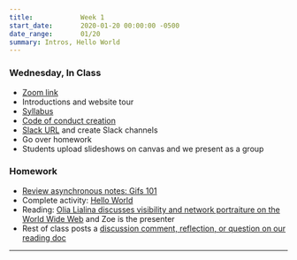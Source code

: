 ```yaml
---
title:            Week 1
start_date:       2020-01-20 00:00:00 -0500
date_range:       01/20
summary: Intros, Hello World
---
```


### Wednesday, In Class

- [Zoom link](https://zoom.us/j/7047994536?pwd=RThBZ0oyWHd5M2RZcmFNQUVwUFJHUT09)
- Introductions and website tour
- [Syllabus](/syllabus)
- [Code of conduct creation](https://paper.dropbox.com/doc/S21-Penn-Art-of-the-Web-Code-of-Conduct--BDZk4ZjYZMl9Ywsp4UNNrV4VAQ-Z5XgdzRkbe2PVEcNHkgH5)
- [Slack URL](https://artoftheweb.slack.com/) and create Slack channels
- Go over homework
- Students upload slideshows on canvas and we present as a group


### Homework
- [Review asynchronous notes: Gifs 101](https://paper.dropbox.com/doc/GIFS-101--A60iRc0JBLuk3FeEGh~JqNVYAQ-xZsnAlXPM4FWaWCXelHPm)
- Complete activity: [Hello World](../projects/hello-world)
- Reading: [Olia Lialina discusses visibility and network portraiture on the World Wide Web](https://www.artforum.com/interviews/olia-lialina-discusses-visibility-and-network-portraiture-on-the-world-wide-web-82591) and Zoe is the presenter
- Rest of class posts a [discussion comment, reflection, or question on our reading doc](https://paper.dropbox.com/doc/Penn-Art-of-Web-S21-Reading-Reflections--BDZ0zkddIHdHnjlunCHHcLmVAQ-S1JiF65jZGoyxtwx4EUPf)

---
